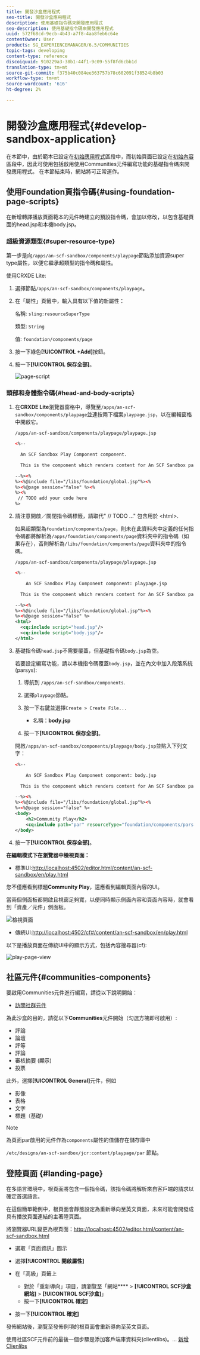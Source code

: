 ```yaml
---
title: 開發沙盒應用程式
seo-title: 開發沙盒應用程式
description: 使用基礎指令碼來開發應用程式
seo-description: 使用基礎指令碼來開發應用程式
uuid: 572f68cd-9ecb-4b43-a7f8-4aa8feb6c64e
contentOwner: User
products: SG_EXPERIENCEMANAGER/6.5/COMMUNITIES
topic-tags: developing
content-type: reference
discoiquuid: 910229a3-38b1-44f1-9c09-55f8fd6cbb1d
translation-type: tm+mt
source-git-commit: f375b40c084ee363757b78c602091f38524b8b03
workflow-type: tm+mt
source-wordcount: '616'
ht-degree: 2%

---
```



# 開發沙盒應用程式{#develop-sandbox-application}

在本節中，由於範本已設定在[初始應用程式](initial-app.md)區段中，而初始頁面已設定在[初始內容](initial-content.md)區段中，因此可使用包括啟用使用Communities元件編寫功能的基礎指令碼來開發應用程式。 在本節結束時，網站將可正常運作。

## 使用Foundation頁指令碼{#using-foundation-page-scripts}

在新增轉譯播放頁面範本的元件時建立的預設指令碼，會加以修改，以包含基礎頁面的head.jsp和本機body.jsp。

### 超級資源類型{#super-resource-type}

第一步是向`/apps/an-scf-sandbox/components/playpage`節點添加資源super type屬性，以便它繼承超類型的指令碼和屬性。

使用CRXDE Lite:

1. 選擇節點`/apps/an-scf-sandbox/components/playpage`。
1. 在「屬性」頁籤中，輸入具有以下值的新屬性：

   名稱: `sling:resourceSuperType`

   類型: `String`

   值: `foundation/components/page`

1. 按一下綠色&#x200B;**[!UICONTROL +Add]**&#x200B;按鈕。
1. 按一下&#x200B;**[!UICONTROL 保存全部]**。

   ![page-script](assets/page-script.png)

### 頭部和身體指令碼{#head-and-body-scripts}

1. 在&#x200B;**CRXDE Lite**&#x200B;瀏覽器窗格中，導覽至`/apps/an-scf-sandbox/components/playpage`並連按兩下檔案`playpage.jsp`，以在編輯窗格中開啟它。

   `/apps/an-scf-sandbox/components/playpage/playpage.jsp`

   ```xml
   <%--
   
     An SCF Sandbox Play Component component.
   
     This is the component which renders content for An SCF Sandbox page.
   
   --%><%
   %><%@include file="/libs/foundation/global.jsp"%><%
   %><%@page session="false" %><%
   %><%
    // TODO add your code here
   %>
   ```

1. 請注意開啟／關閉指令碼標籤，請取代&quot; // TODO ...&quot; 包含用於 &lt;html>.

   如果超類型為`foundation/components/page`，則未在此資料夾中定義的任何指令碼都將解析為`/apps/foundation/components/page`資料夾中的指令碼（如果存在），否則解析為`/libs/foundation/components/page`資料夾中的指令碼。

   `/apps/an-scf-sandbox/components/playpage/playpage.jsp`

   ```xml
   <%--
   
       An SCF Sandbox Play Component component: playpage.jsp
   
     This is the component which renders content for An SCF Sandbox page.
   
   --%><%
   %><%@include file="/libs/foundation/global.jsp"%><%
   %><%@page session="false" %>
   <html>
     <cq:include script="head.jsp"/>
     <cq:include script="body.jsp"/>
   </html>
   ```

1. 基礎指令碼`head.jsp`不需要覆蓋，但基礎指令碼`body.jsp`為空。

   若要設定編寫功能，請以本機指令碼覆蓋`body.jsp`，並在內文中加入段落系統(parsys):

   1. 導航到 `/apps/an-scf-sandbox/components`.
   1. 選擇`playpage`節點。
   1. 按一下右鍵並選擇`Create > Create File...`

      * 名稱：**body.jsp**
   1. 按一下&#x200B;**[!UICONTROL 保存全部]**。

   開啟`/apps/an-scf-sandbox/components/playpage/body.jsp`並貼入下列文字：

   ```xml
   <%--
   
       An SCF Sandbox Play Component component: body.jsp
   
     This is the component which renders content for An SCF Sandbox page.
   
   --%><%
   %><%@include file="/libs/foundation/global.jsp"%><%
   %><%@page session="false" %>
   <body>
       <h2>Community Play</h2>
       <cq:include path="par" resourceType="foundation/components/parsys" />
   </body>
   ```

1. 按一下&#x200B;**[!UICONTROL 保存全部]**。

**在編輯模式下在瀏覽器中檢視頁面：**

* 標準UI:[http://localhost:4502/editor.html/content/an-scf-sandbox/en/play.html](http://localhost:4502/editor.html/content/an-scf-sandbox/en/play.md)

您不僅應看到標題&#x200B;**Community Play**，還應看到編輯頁面內容的UI。

當兩個側面板都開啟且視窗足夠寬，以便同時顯示側面內容和頁面內容時，就會看到「資產／元件」側面板。

![檢視頁面](assets/view-page.png)

* 傳統UI:[http://localhost:4502/cf#/content/an-scf-sandbox/en/play.html](http://localhost:4502/cf#/content/an-scf-sandbox/en/play.html)

以下是播放頁面在傳統UI中的顯示方式，包括內容搜尋器(cf):

![play-page-view](assets/play-page-view.png)

## 社區元件{#communities-components}

要啟用Communities元件進行編寫，請從以下說明開始：

* [訪問社群元件](basics.md#accessing-communities-components)

為此沙盒的目的，請從以下&#x200B;**Communities**&#x200B;元件開始（勾選方塊即可啟用）:

* 評論
* 論壇
* 評等
* 評論
* 審核摘要 (顯示)
* 投票

此外，選擇&#x200B;**[!UICONTROL General]**&#x200B;元件，例如

* 影像
* 表格
* 文字
* 標題（基礎）

>[!NOTE]
>
>為頁面par啟用的元件作為`components`屬性的值儲存在儲存庫中
>
>`/etc/designs/an-scf-sandbox/jcr:content/playpage/par` 節點。

## 登陸頁面 {#landing-page}

在多語言環境中，根頁面將包含一個指令碼，該指令碼將解析來自客戶端的請求以確定首選語言。

在這個簡單範例中，根頁面會靜態設定為重新導向至英文頁面，未來可能會開發成具有播放頁面連結的主著陸頁面。

將瀏覽器URL變更為根頁面：[http://localhost:4502/editor.html/content/an-scf-sandbox.html](https://locahost:4502/editor.html/content/an-scf-sandbox.html)

* 選取「頁面資訊」圖示
* 選擇&#x200B;**[!UICONTROL 開啟屬性]**
* 在「高級」頁籤上

   * 對於「重新導向」項目，請瀏覽至「網站&#x200B;**** > **[!UICONTROL SCF沙盒網站]** > **[!UICONTROL SCF沙盒]**」
   * 按一下&#x200B;**[!UICONTROL 確定]**

* 按一下&#x200B;**[!UICONTROL 確定]**

發佈網站後，瀏覽至發佈例項的根頁面會重新導向至英文頁面。

使用社區SCF元件前的最後一個步驟是添加客戶端庫資料夾(clientlibs)。... [新增Clienlibs](add-clientlibs.md)
